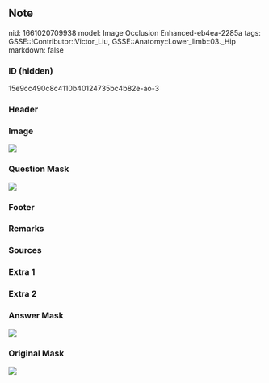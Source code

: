 ## Note
nid: 1661020709938
model: Image Occlusion Enhanced-eb4ea-2285a
tags: GSSE::!Contributor::Victor_Liu, GSSE::Anatomy::Lower_limb::03._Hip
markdown: false

### ID (hidden)
15e9cc490c8c4110b40124735bc4b82e-ao-3

### Header


### Image
<img src="tmph1dih8oc.png">

### Question Mask
<img src="15e9cc490c8c4110b40124735bc4b82e-ao-3-Q.svg">

### Footer


### Remarks


### Sources


### Extra 1


### Extra 2


### Answer Mask
<img src="15e9cc490c8c4110b40124735bc4b82e-ao-3-A.svg">

### Original Mask
<img src="15e9cc490c8c4110b40124735bc4b82e-ao-O.svg">
